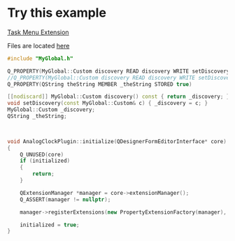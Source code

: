 # Try this example


[Task Menu Extension](https://doc.qt.io/qt-6/qtdesigner-taskmenuextension-example.html)


Files are located [here](https://code.qt.io/cgit/qt/qttools.git/tree/examples/designer/taskmenuextension?h=6.2)



```c++
#include "MyGlobal.h"

Q_PROPERTY(MyGlobal::Custom discovery READ discovery WRITE setDiscovery STORED true)
//Q_PROPERTY(MyGlobal::Custom discovery READ discovery WRITE setDiscovery STORED true)
Q_PROPERTY(QString theString MEMBER _theString STORED true)

[[nodiscard]] MyGlobal::Custom discovery() const { return _discovery; }
void setDiscovery(const MyGlobal::Custom& c) { _discovery = c; }
MyGlobal::Custom _discovery;
QString _theString;


		
void AnalogClockPlugin::initialize(QDesignerFormEditorInterface* core)
{
	Q_UNUSED(core)
	if (initialized)
	{
		return;
	}

	QExtensionManager *manager = core->extensionManager();
	Q_ASSERT(manager != nullptr);

	manager->registerExtensions(new PropertyExtensionFactory(manager), Q_TYPEID(QDesignerPropertySheetExtension));

	initialized = true;
}
		
		
		
```